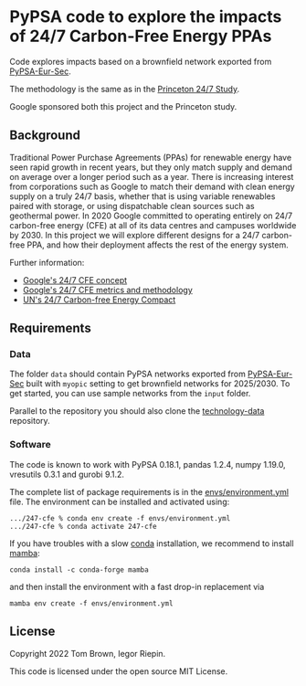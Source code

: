 
# PyPSA code to explore the impacts of 24/7 Carbon-Free Energy PPAs

Code explores impacts based on a brownfield network exported from [PyPSA-Eur-Sec](https://github.com/PyPSA/pypsa-eur-sec).

The methodology is the same as in the [Princeton 24/7 Study](https://acee.princeton.edu/24-7/).

Google sponsored both this project and the Princeton study.

## Background

Traditional Power Purchase Agreements (PPAs) for renewable
energy have seen rapid growth in recent years, but they only match
supply and demand on average over a longer period such as a
year. There is increasing interest from corporations such as Google to
match their demand with clean energy supply on a truly 24/7 basis,
whether that is using variable renewables paired with storage, or
using dispatchable clean sources such as geothermal power. In 2020
Google committed to operating entirely on 24/7 carbon-free energy
(CFE) at all of its data centres and campuses worldwide by 2030.  In
this project we will explore different designs for a 24/7 carbon-free
PPA, and how their deployment affects the rest of the energy system.

Further information:

- [Google's 24/7 CFE concept](https://www.gstatic.com/gumdrop/sustainability/247-carbon-free-energy.pdf)
- [Google's 24/7 CFE metrics and methodology](https://www.gstatic.com/gumdrop/sustainability/24x7-carbon-free-energy-methodologies-metrics.pdf)
- [UN's 24/7 Carbon-free Energy Compact](https://www.un.org/en/energy-compacts/page/compact-247-carbon-free-energy)


## Requirements

### Data

The folder `data` should contain PyPSA networks exported from [PyPSA-Eur-Sec](https://github.com/PyPSA/pypsa-eur-sec) built with `myopic` setting to get brownfield networks for 2025/2030. To get started, you can use sample networks from the `input` folder.

Parallel to the repository you should also clone the [technology-data](https://github.com/PyPSA/technology-data) repository.

### Software

The code is known to work with PyPSA 0.18.1, pandas 1.2.4, numpy 1.19.0, vresutils 0.3.1 and gurobi 9.1.2.

The complete list of package requirements is in the [envs/environment.yml](envs/environment.yml) file. The environment can be installed and activated using:

```
.../247-cfe % conda env create -f envs/environment.yml
.../247-cfe % conda activate 247-cfe
```

If you have troubles with a slow [conda](https://docs.conda.io/en/latest/) installation, we recommend to install [mamba](https://mamba.readthedocs.io/en/latest/):

```
conda install -c conda-forge mamba
```

and then install the environment with a fast drop-in replacement via

```
mamba env create -f envs/environment.yml
```

## License


Copyright 2022 Tom Brown, Iegor Riepin.

This code is licensed under the open source MIT License.
